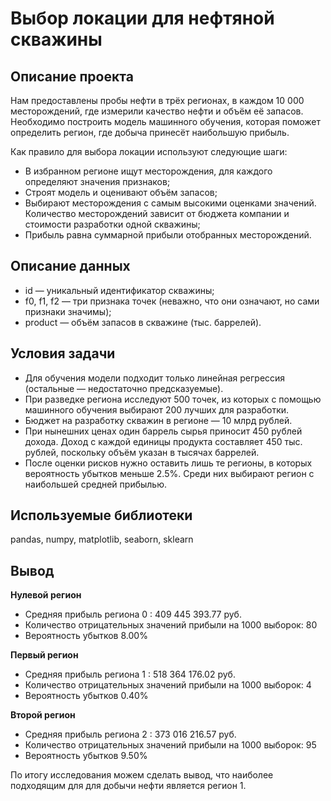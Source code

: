 # Выбор локации для нефтяной скважины
## Описание проекта
Нам предоставлены пробы нефти в трёх регионах, в каждом 10 000 месторождений, где измерили качество нефти и объём её запасов. Необходимо построить модель машинного обучения, которая поможет определить регион, где добыча принесёт наибольшую прибыль.

Как правило для выбора локации используют следующие шаги:
- В избранном регионе ищут месторождения, для каждого определяют значения признаков;
- Строят модель и оценивают объём запасов;
- Выбирают месторождения с самым высокими оценками значений. Количество месторождений зависит от бюджета компании и стоимости разработки одной скважины;
- Прибыль равна суммарной прибыли отобранных месторождений.
## Описание данных
- id — уникальный идентификатор скважины;
- f0, f1, f2 — три признака точек (неважно, что они означают, но сами признаки значимы);
- product — объём запасов в скважине (тыс. баррелей).
## Условия задачи
- Для обучения модели подходит только линейная регрессия (остальные — недостаточно предсказуемые).
- При разведке региона исследуют 500 точек, из которых с помощью машинного обучения выбирают 200 лучших для разработки.
- Бюджет на разработку скважин в регионе — 10 млрд рублей.
- При нынешних ценах один баррель сырья приносит 450 рублей дохода. Доход с каждой единицы продукта составляет 450 тыс. рублей, поскольку объём указан в тысячах баррелей.
- После оценки рисков нужно оставить лишь те регионы, в которых вероятность убытков меньше 2.5%. Среди них выбирают регион с наибольшей средней прибылью.
## Используемые библиотеки
pandas, numpy, matplotlib, seaborn, sklearn
## Вывод
**Нулевой регион**
- Средняя прибыль региона 0 : 409 445 393.77 руб.
- Количество отрицательных значений прибыли на 1000 выборок: 80
- Вероятность убытков 8.00%
  
**Первый регион**
- Средняя прибыль региона 1 : 518 364 176.02 руб.
- Количество отрицательных значений прибыли на 1000 выборок: 4
- Вероятность убытков 0.40%
  
**Второй регион**
- Средняя прибыль региона 2 : 373 016 216.57 руб.
- Количество отрицательных значений прибыли на 1000 выборок: 95
- Вероятность убытков 9.50%

По итогу исследования можем сделать вывод, что наиболее подходящим для для добычи нефти является регион 1.

